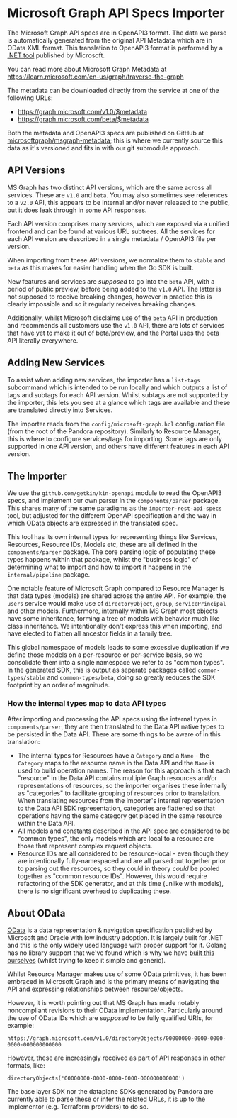# Microsoft Graph API Specs Importer

The Microsoft Graph API specs are in OpenAPI3 format. The data we parse is automatically generated from the original API Metadata which are in OData XML format. This translation to OpenAPI3 format is performed by a [.NET tool](https://github.com/microsoft/OpenAPI.NET.OData) published by Microsoft.

You can read more about Microsoft Graph Metadata at https://learn.microsoft.com/en-us/graph/traverse-the-graph

The metadata can be downloaded directly from the service at one of the following URLs:
- https://graph.microsoft.com/v1.0/$metadata
- https://graph.microsoft.com/beta/$metadata

Both the metadata and OpenAPI3 specs are published on GitHub at [microsoftgraph/msgraph-metadata](https://github.com/microsoftgraph/msgraph-metadata); this is where we currently source this data as it's versioned and fits in with our git submodule approach.

## API Versions

MS Graph has two distinct API versions, which are the same across all services. These are `v1.0` and `beta`. You may also sometimes see references to a `v2.0` API, this appears to be internal and/or never released to the public, but it does leak through in some API responses.

Each API version comprises many services, which are exposed via a unified frontend and can be found at various URL subtrees. All the services for each API version are described in a single metadata / OpenAPI3 file per version.

When importing from these API versions, we normalize them to `stable` and `beta` as this makes for easier handling when the Go SDK is built.

New features and services are _supposed_ to go into the `beta` API, with a period of public preview, before being added to the `v1.0` API. The latter is not supposed to receive breaking changes, however in practice this is clearly impossible and so it regularly receives breaking changes.

Additionally, whilst Microsoft disclaims use of the `beta` API in production and recommends all customers use the `v1.0` API, there are lots of services that have yet to make it out of beta/preview, and the Portal uses the beta API literally everywhere.

## Adding New Services

To assist when adding new services, the importer has a `list-tags` subcommand which is intended to be run locally and which outputs a list of tags and subtags for each API version. Whilst subtags are not supported by the importer, this lets you see at a glance which tags are available and these are translated directly into Services.

The importer reads from the `config/microsoft-graph.hcl` configuration file (from the root of the Pandora repository). Similarly to Resource Manager, this is where to configure services/tags for importing. Some tags are only supported in one API version, and others have different features in each API version.

## The Importer

We use the `github.com/getkin/kin-openapi` module to read the OpenAPI3 specs, and implement our own parser in the `components/parser` package. This shares many of the same paradigms as the `importer-rest-api-specs` tool, but adjusted for the different OpenAPI specification and the way in which OData objects are expressed in the translated spec.

This tool has its own internal types for representing things like Services, Resources, Resource IDs, Models etc, these are all defined in the `components/parser` package. The core parsing logic of populating these types happens within that package, whilst the "business logic" of determining what to import and how to import it happens in the `internal/pipeline` package.

One notable feature of Microsoft Graph compared to Resource Manager is that data types (models) are shared across the entire API. For example, the `users` service would make use of `directoryObject`, `group`, `servicePrincipal` and other models. Furthermore, internally within MS Graph most objects have some inheritance, forming a tree of models with behavior much like class inheritance. We intentionally don't express this when importing, and have elected to flatten all ancestor fields in a family tree.

This global namespace of models leads to some excessive duplication if we define those models on a per-resource or per-service basis, so we consolidate them into a single namespace we refer to as "common types". In the generated SDK, this is output as separate packages called `common-types/stable` and `common-types/beta`, doing so greatly reduces the SDK footprint by an order of magnitude.

### How the internal types map to data API types

After importing and processing the API specs using the internal types in `components/parser`, they are then translated to the Data API native types to be persisted in the Data API. There are some things to be aware of in this translation:

* The internal types for Resources have a `Category` and a `Name` - the `Category` maps to the resource name in the Data API and the `Name` is used to build operation names. The reason for this approach is that each "resource" in the Data API contains multiple Graph resources and/or representations of resources, so the importer organises these internally as "categories" to facilitate grouping of resources prior to translation. When translating resources from the importer's internal representation to the Data API SDK representation, categories are flattened so that operations having the same category get placed in the same resource within the Data API.
* All models and constants described in the API spec are considered to be "common types", the only models which are local to a resource are those that represent complex request objects.
* Resource IDs are all considered to be resource-local - even though they are intentionally fully-namespaced and are all parsed out together prior to parsing out the resources, so they could in theory _could_ be pooled together as "common resource IDs". However, this would require refactoring of the SDK generator, and at this time (unlike with models), there is no significant overhead to duplicating these.

## About OData

[OData](https://www.odata.org/) is a data representation & navigation specification published by Microsoft and Oracle with low industry adoption. It is largely built for .NET and this is the only widely used language with proper support for it. Golang has no library support that we've found which is why we have [built this ourselves](https://github.com/hashicorp/go-azure-sdk/tree/main/sdk/odata) (whilst trying to keep it simple and generic).

Whilst Resource Manager makes use of some OData primitives, it has been embraced in Microsoft Graph and is the primary means of navigating the API and expressing relationships between resource/objects.

However, it is worth pointing out that MS Graph has made notably noncompliant revisions to their OData implementation. Particularly around the use of OData IDs which are _supposed_ to be fully qualified URIs, for example:

```
https://graph.microsoft.com/v1.0/directoryObjects/00000000-0000-0000-0000-000000000000
```

However, these are increasingly received as part of API responses in other formats, like:

```
directoryObjects('00000000-0000-0000-0000-000000000000')
```

The base layer SDK nor the dataplane SDKs generated by Pandora are currently able to parse these or infer the related URLs, it is up to the implementor (e.g. Terraform providers) to do so.
